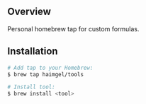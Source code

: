 ## Overview
Personal homebrew tap for custom formulas.

## Installation
```bash
# Add tap to your Homebrew:
$ brew tap haimgel/tools

# Install tool:
$ brew install <tool>
```

